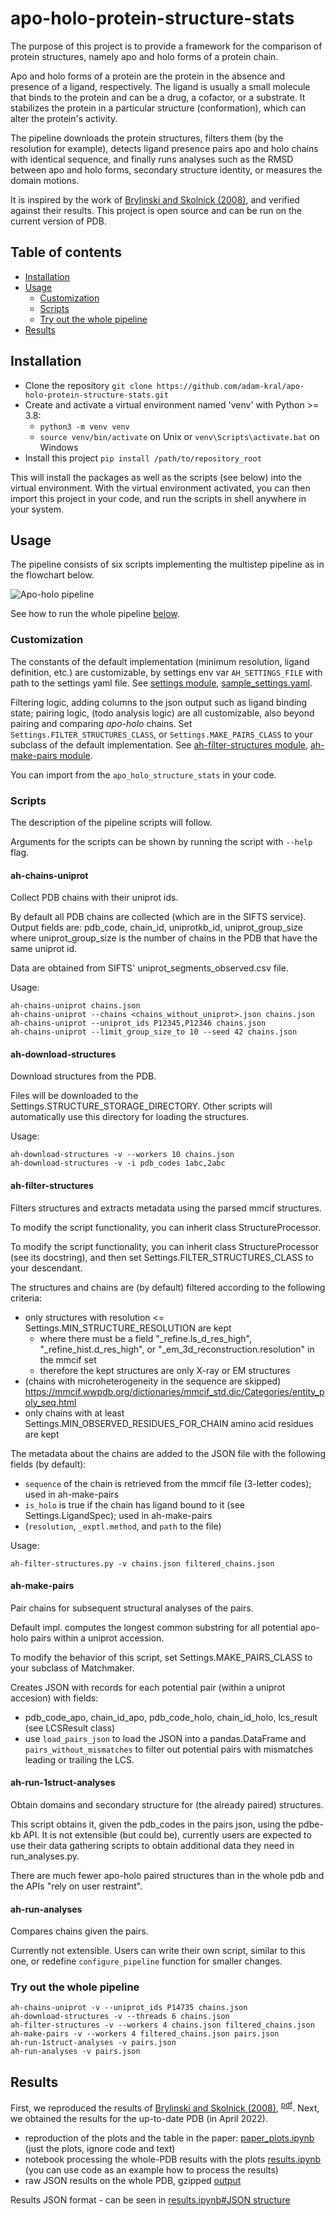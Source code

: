# apo-holo-protein-structure-stats

The purpose of this project is to provide a framework for the comparison of protein structures, namely apo and holo forms
of a protein chain.

Apo and holo forms of a protein are the protein in the absence and presence of a ligand, respectively. The ligand is
usually a small molecule that binds to the protein and can be a drug, a cofactor, or a substrate. It stabilizes the
protein in a particular structure (conformation), which can alter the protein's activity.

The pipeline downloads the protein structures, filters them (by the resolution for example), detects ligand presence
pairs apo and holo chains with identical sequence, and finally runs analyses such as the RMSD between apo and holo forms,
secondary structure identity, or measures the domain motions.

It is inspired by the work of [Brylinski and Skolnick (2008)](https://doi.org/10.1002/prot.21510), and verified against
their results. This project is open source and can be run on the current version of PDB.

## Table of contents
- [Installation](#installation)
- [Usage](#usage)
   - [Customization](#customization)
   - [Scripts](#scripts)
   - [Try out the whole pipeline](#try-out-the-whole-pipeline)
- [Results](#results)

## Installation
- Clone the repository `git clone https://github.com/adam-kral/apo-holo-protein-structure-stats.git`
- Create and activate a virtual environment named 'venv' with Python >= 3.8:
    - `python3 -m venv venv`
    - `source venv/bin/activate` on Unix or `venv\Scripts\activate.bat` on Windows
- Install this project `pip install /path/to/repository_root`

This will install the packages as well as the scripts (see below) into the virtual environment. With the virtual environment activated, you can then import this project in your code, and run the scripts in shell anywhere in your system.

## Usage
The pipeline consists of six scripts implementing the multistep pipeline as in the flowchart below.

![Apo-holo pipeline](apo-holo-pipeline.png "Apo-holo pipeline")

See how to run the whole pipeline [below](#try-out-the-whole-pipeline).

### Customization

The constants of the default implementation (minimum resolution, ligand definition, etc.) are customizable, by
settings env var `AH_SETTINGS_FILE` with path to the settings yaml file. See
[settings module](apo_holo_structure_stats/settings.py),
[sample_settings.yaml](apo_holo_structure_stats/sample_settings.yaml).

Filtering logic, adding columns to the json output such as ligand binding state; pairing logic, (todo analysis logic)
are all customizable, also beyond pairing and comparing _apo-holo_ chains. Set `Settings.FILTER_STRUCTURES_CLASS`, or `Settings.MAKE_PAIRS_CLASS` to your subclass of
the default implementation. See [ah-filter-structures module](apo_holo_structure_stats/pipeline/filter_structures.py),
[ah-make-pairs module](apo_holo_structure_stats/pipeline/make_pairs_lcs.py).

You can import from the `apo_holo_structure_stats` in your code.

### Scripts
The description of the pipeline scripts will follow.

Arguments for the scripts can be shown by running the script with `--help` flag.

#### ah-chains-uniprot


Collect PDB chains with their uniprot ids.



By default all PDB chains are collected (which are in the SIFTS service).
Output fields are: pdb_code, chain_id, uniprotkb_id, uniprot_group_size
    where uniprot_group_size is the number of chains in the PDB that have the same uniprot id.

Data are obtained from SIFTS' uniprot_segments_observed.csv file.

Usage:

    ah-chains-uniprot chains.json
    ah-chains-uniprot --chains <chains_without_uniprot>.json chains.json
    ah-chains-uniprot --uniprot_ids P12345,P12346 chains.json
    ah-chains-uniprot --limit_group_size_to 10 --seed 42 chains.json



#### ah-download-structures


Download structures from the PDB.



Files will be downloaded to the Settings.STRUCTURE_STORAGE_DIRECTORY.
Other scripts will automatically use this directory for loading the structures.

Usage:

    ah-download-structures -v --workers 10 chains.json  
    ah-download-structures -v -i pdb_codes 1abc,2abc                                             



#### ah-filter-structures


  Filters structures and extracts metadata using the parsed mmcif structures.

To modify the script functionality, you can inherit class StructureProcessor. 



To modify the script functionality, you can inherit class StructureProcessor (see its docstring), and then set 
Settings.FILTER_STRUCTURES_CLASS to your descendant. 

The structures and chains are (by default) filtered according to the following criteria:
- only structures with resolution <= Settings.MIN_STRUCTURE_RESOLUTION are kept
    - where there must be a field "_refine.ls_d_res_high", "_refine_hist.d_res_high", or 
    "_em_3d_reconstruction.resolution" in the mmcif set
    - therefore the kept structures are only X-ray or EM structures
- (chains with microheterogeneity in the sequence are skipped) https://mmcif.wwpdb.org/dictionaries/mmcif_std.dic/Categories/entity_poly_seq.html
- only chains with at least Settings.MIN_OBSERVED_RESIDUES_FOR_CHAIN amino acid residues are kept

The metadata about the chains are added to the JSON file with the following fields (by default):
- `sequence` of the chain is retrieved from the mmcif file (3-letter codes); used in ah-make-pairs
- `is_holo` is true if the chain has ligand bound to it (see Settings.LigandSpec); used in ah-make-pairs
- (`resolution`, `_exptl.method`, and `path` to the file)

Usage:

    ah-filter-structures.py -v chains.json filtered_chains.json                         



#### ah-make-pairs


 Pair chains for subsequent structural analyses of the pairs.

Default impl. computes the longest common substring for all potential apo-holo pairs within a uniprot accession.




To modify the behavior of this script, set Settings.MAKE_PAIRS_CLASS to your subclass of Matchmaker.

Creates JSON with records for each potential pair (within a uniprot accesion) with fields:
- pdb_code_apo, chain_id_apo, pdb_code_holo, chain_id_holo, lcs_result (see LCSResult class)
- use `load_pairs_json` to load the JSON into a pandas.DataFrame and `pairs_without_mismatches` to filter out
potential pairs with mismatches leading or trailing the LCS.




#### ah-run-1struct-analyses


 Obtain domains and secondary structure for (the already paired) structures.

This script obtains it, given the pdb_codes in the pairs json,  using the pdbe-kb API.
It is not extensible (but could be), currently
users are expected to use their data gathering scripts to obtain additional data they need in run_analyses.py.

There are much fewer apo-holo paired structures than in the whole pdb and the APIs "rely on user restraint".



#### ah-run-analyses


Compares chains given the pairs.



Currently not extensible. Users can write their own script, similar to this one, or redefine `configure_pipeline` function for smaller changes.





### Try out the whole pipeline
```shell script
ah-chains-uniprot -v --uniprot_ids P14735 chains.json
ah-download-structures -v --threads 6 chains.json
ah-filter-structures -v --workers 4 chains.json filtered_chains.json
ah-make-pairs -v --workers 4 filtered_chains.json pairs.json
ah-run-1struct-analyses -v pairs.json
ah-run-analyses -v pairs.json
```


## Results
First, we reproduced the results of [Brylinski and Skolnick (2008)](https://doi.org/10.1002/prot.21510), <sup>[pdf](http://cssb.biology.gatech.edu/skolnick/publications/pdffiles/273.pdf)</sup>. Next, we obtained the results for the up-to-date PDB (in April 2022).

- reproduction of the plots and the table in the paper: [paper_plots.ipynb](paper_repl/paper_plots.ipynb) (just the plots, ignore code and text)
- notebook processing the whole-PDB results with the plots [results.ipynb](results/results.ipynb) (you can use code as an example how to process the results)
- raw JSON results on the whole PDB, gzipped [output](https://drive.google.com/file/d/1SdLzt19PNJAHwhcrfQ_PfogQ51AZ8axQ/view?usp=sharing)

Results JSON format - can be seen in [results.ipynb#JSON structure](results/results.ipynb#JSON-structure)

